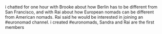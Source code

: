i chatted for one hour with Brooke about how Berlin has to be
different from San Francisco, and with Rai about how European nomads
can be different from American nomads. Rai said he would be interested
in joining an #euronomad channel. i created #euronomads, Sandra and
Rai are the first members
